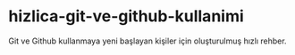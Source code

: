 # hizlica-git-ve-github-kullanimi
Git ve Github kullanmaya yeni başlayan kişiler için oluşturulmuş hızlı rehber.
